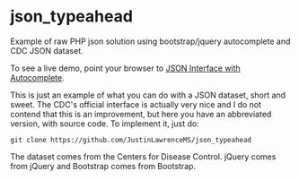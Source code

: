 # json_typeahead
Example of raw PHP json solution using bootstrap/jquery autocomplete and CDC JSON dataset.

To see a live demo, point your browser to <a href="https://dataset.buttered.app">JSON Interface with Autocomplete</a>.


This is just an example of what you can do with a JSON dataset, short and sweet. The CDC's official interface is actually very nice and I do not contend that this is an improvement, but here you have an abbreviated version, with source code.  To implement it, just do:

```git clone https://github.com/JustinLawrenceMS/json_typeahead```

The dataset comes from the Centers for Disease Control.
jQuery comes from jQuery and Bootstrap comes from Bootstrap.
